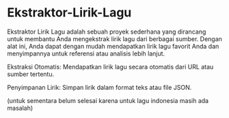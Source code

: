 # Ekstraktor-Lirik-Lagu

Ekstraktor Lirik Lagu adalah sebuah proyek sederhana yang dirancang untuk membantu Anda mengekstrak lirik lagu dari berbagai sumber. Dengan alat ini, Anda dapat dengan mudah mendapatkan lirik lagu favorit Anda dan menyimpannya untuk referensi atau analisis lebih lanjut.

Ekstraksi Otomatis: Mendapatkan lirik lagu secara otomatis dari URL atau sumber tertentu.

Penyimpanan Lirik: Simpan lirik dalam format teks atau file JSON.

(untuk sementara belum selesai karena untuk lagu indonesia masih ada masalah)
